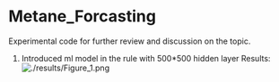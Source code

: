 # Metane_Forcasting
Experimental code for further review and discussion on the topic.
1. Introduced ml model in the rule with 500*500 hidden layer
   Results:
  ![./results/Figure_1.png]()

